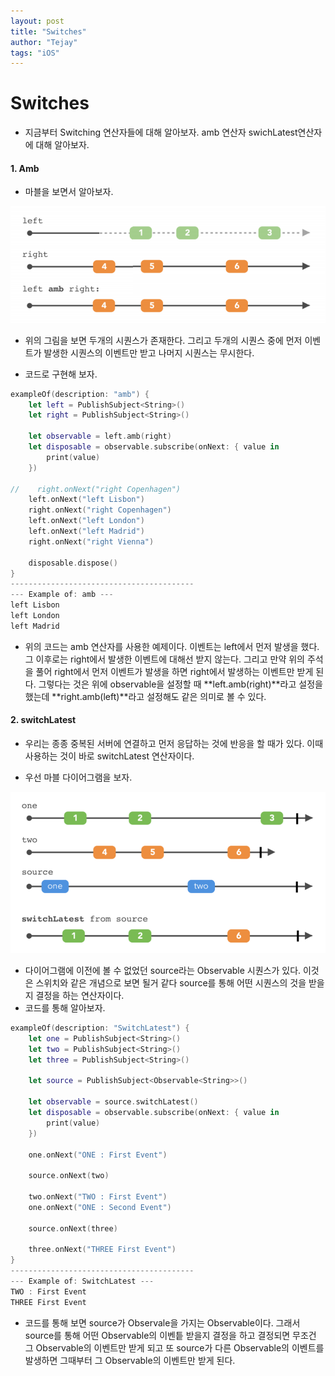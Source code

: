```yaml
---
layout: post
title: "Switches"
author: "Tejay"
tags: "iOS"
---
```


# Switches

* 지금부터 Switching 연산자들에 대해 알아보자. amb 연산자 swichLatest연산자에 대해 알아보자.

#### 1. Amb

* 마블을 보면서 알아보자.

<img src="https://github.com/simajune/RxSwift/blob/master/Documents/Ch9-5/1.png?raw=true" width="800px"/>

* 위의 그림을 보면 두개의 시퀀스가 존재한다. 그리고 두개의 시퀀스 중에 먼저 이벤트가 발생한 시퀀스의 이벤트만 받고 나머지 시퀀스는 무시한다.

* 코드로 구현해 보자.

```swift
exampleOf(description: "amb") {
    let left = PublishSubject<String>()
    let right = PublishSubject<String>()

    let observable = left.amb(right)
    let disposable = observable.subscribe(onNext: { value in
        print(value)
    })

//    right.onNext("right Copenhagen")
    left.onNext("left Lisbon")
    right.onNext("right Copenhagen")
    left.onNext("left London")
    left.onNext("left Madrid")
    right.onNext("right Vienna")

    disposable.dispose()
}
-----------------------------------------
--- Example of: amb ---
left Lisbon
left London
left Madrid
```

* 위의 코드는 amb 연산자를 사용한 예제이다. 이벤트는 left에서 먼저 발생을 했다. 그 이후로는 right에서 발생한 이벤트에 대해선 받지 않는다. 그리고 만약 위의 주석을 풀어 right에서 먼저 이벤트가 발생을 하면 right에서 발생하는 이벤트만 받게 된다. 그렇다는 것은 위에 observable을 설정할 때 **left.amb(right)**라고 설정을 했는데 **right.amb(left)**라고 설정해도 같은 의미로 볼 수 있다.



#### 2. switchLatest

* 우리는 종종 중복된 서버에 연결하고 먼저 응답하는 것에 반응을 할 때가 있다. 이때 사용하는 것이 바로 switchLatest 연산자이다.

* 우선 마블 다이어그램을 보자.

<img src="https://github.com/simajune/RxSwift/blob/master/Documents/Ch9-5/2.png?raw=true" width="800px"/>

* 다이어그램에 이전에 볼 수 없었던 source라는 Observable 시퀀스가 있다. 이것은 스위치와 같은 개념으로 보면 될거 같다 source를 통해 어떤 시퀀스의 것을 받을지 결정을 하는 연산자이다.
* 코드를 통해 알아보자.

```swift
exampleOf(description: "SwitchLatest") {
    let one = PublishSubject<String>()
    let two = PublishSubject<String>()
    let three = PublishSubject<String>()

    let source = PublishSubject<Observable<String>>()

    let observable = source.switchLatest()
    let disposable = observable.subscribe(onNext: { value in
        print(value)
    })

    one.onNext("ONE : First Event")

    source.onNext(two)

    two.onNext("TWO : First Event")
    one.onNext("ONE : Second Event")

    source.onNext(three)

    three.onNext("THREE First Event")
}
-----------------------------------------
--- Example of: SwitchLatest ---
TWO : First Event
THREE First Event
```

* 코드를 통해 보면 source가 Observale<String>을 가지는 Observable이다. 그래서 source를 통해 어떤 Observable의 이벤틑 받을지 결정을 하고 결정되면 무조건 그 Observable의 이벤트만 받게 되고 또 source가 다른 Observable의 이벤트를 발생하면 그때부터 그 Observable의 이벤트만 받게 된다.
